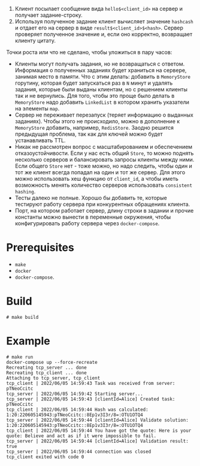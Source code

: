 1. Клиент посылает сообщение вида `hello$<client_id>` на сервер и получает задание-строку.
2. Используя полученное задание клиент вычисляет значение `hashcash` и отдает его на сервер в виде `result$<client_id>$<hash>`. Сервер проверяет полученное значение и, если оно корректно, возвращает клиенту цитату.

Точки роста или что не сделано, чтобы уложиться в пару часов:

- Клиенты могут получать задания, но не возвращаться с ответом. Информация о полученных заданиях будет храниться на сервере, занимая место в памяти. Что с этим делать: добавить в `MemoryStore` горутину, которая будет запускаться раз в `N` минут и удалять задания, которые были выданы клиентам, но с решением клиенты так и не вернулись. Для того, чтобы это проще было делать в `MemoryStore` надо добавить `LinkedList` в котором хранить указатели на элементы `map`.
- Сервер не переживает перезапуск (теряет информацию о выданных заданиях). Чтобы этого не происходило, можно в дополнение к `MemoryStore` добавить, например, `RedisStore`. Заодно решится предыдущая проблема, так как для ключей можно будет устанавливать TTL.
- Никак не рассмотрен вопрос с масштабированием и обеспечением отказоустойчивости. Если у нас есть общий `Store`, то можно поднять несколько серверов и балансировать запросы клиенты между ними. Если общего `Store` нет - тоже можно, но надо следить, чтобы один и тот же клиент всегда попадал на один и тот же сервер. Для этого можно использовать хеш функцию от `client_id`, а чтобы иметь возможность менять количество серверов использовать `consistent hashing`.
- Тесты далеко не полные. Хорошо бы добавить те, которые тестируют работу сервера при конкурентных обращениях клиента.
- Порт, на котором работает сервер, длину строки в задании и прочие константы можно вынести в переменные окружения, чтобы конфигурировать работу сервера через `docker-compose`.


# Prerequisites 

- `make`
- `docker`
- `docker-compose`. 

# Build

```shell
# make build
```

# Example

```shell
# make run
docker-compose up --force-recreate
Recreating tcp_server ... done
Recreating tcp_client ... done
Attaching to tcp_server, tcp_client
tcp_client | 2022/06/05 14:59:43 Task was received from server: pTNeoCcitc
tcp_server | 2022/06/05 14:59:42 Starting server...
tcp_server | 2022/06/05 14:59:43 [clientId=Alice] Created task: pTNeoCcitc
tcp_client | 2022/06/05 14:59:44 Hash was calculated: 1:20:220605145943:pTNeoCcitc::8Ep1v3I3r/8=:OTU1OTQ4
tcp_server | 2022/06/05 14:59:44 [clientId=Alice] Validate solution: 1:20:220605145943:pTNeoCcitc::8Ep1v3I3r/8=:OTU1OTQ4
tcp_client | 2022/06/05 14:59:44 You have got the quote: Here is your quote: Believe and act as if it were impossible to fail.
tcp_server | 2022/06/05 14:59:44 [clientId=Alice] Validation result: true
tcp_server | 2022/06/05 14:59:44 connection was closed
tcp_client exited with code 0
```